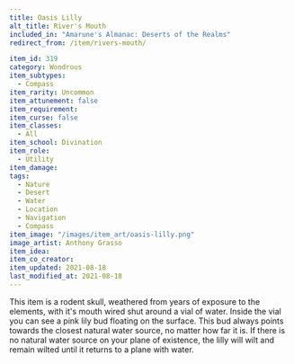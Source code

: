 ```yaml
---
title: Oasis Lilly
alt_title: River's Mouth
included_in: "Amarune's Almanac: Deserts of the Realms"
redirect_from: /item/rivers-mouth/

item_id: 319
category: Wondrous
item_subtypes: 
  - Compass
item_rarity: Uncommon
item_attunement: false
item_requirement: 
item_curse: false
item_classes: 
  - All
item_school: Divination
item_role: 
  - Utility
item_damage: 
tags:
  - Nature
  - Desert
  - Water
  - Location
  - Navigation
  - Compass
item_image: "/images/item_art/oasis-lilly.png"
image_artist: Anthony Grasso
item_idea: 
item_co_creator: 
item_updated: 2021-08-18
last_modified_at: 2021-08-18
---
```


This item is a rodent skull, weathered from years of exposure to the elements, with it's mouth wired shut around a vial of water. Inside the vial you can see a pink lily bud floating on the surface. This bud always points towards the closest natural water source, no matter how far it is. If there is no natural water source on your plane of existence, the lilly will wilt and remain wilted until it returns to a plane with water.
